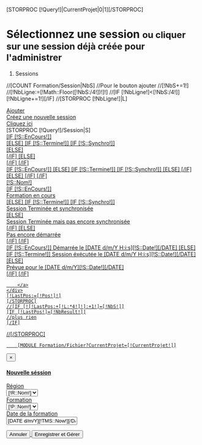 [STORPROC [!Query!]|CurrentProjet|0|1][/STORPROC]


<!-- Page Heading -->
<div class="row">
    <div class="col-lg-12">
        <h1 class="page-header">
            Sélectionnez une session <small>ou cliquer sur une session déjà créée pour l'administrer</small>
        </h1>
        <ol class="breadcrumb">
            <li class="active">
                <i class="fa fa-dashboard"></i> Sessions
            </li>
        </ol>
    </div>
</div>

//[COUNT Formation/Session|NbS]
//Pour le bouton ajouter
//[!NbS+=1!]
//[!NbLigne:=[!Math::Floor([!NbS:/4!])!]!]
//[IF [!NbLigne!]<[!NbS:/4!]][!NbLigne+=1!][/IF]
//[STORPROC [!NbLigne!]|L]
<div class="row">
    <div class="col-lg-3 col-md-6">
        <a href="#nogo" data-toggle="modal" data-target="#newSession">
            <div class="panel panel-primary">
                <div class="panel-heading">
                    <div class="row">
                        <div class="col-xs-3">
                            <i class="fa fa-plus fa-5x"></i>
                        </div>
                        <div class="col-xs-9 text-right">
                            <div class="huge">Ajouter</div>
                            <div>Créez une nouvelle session</div>
                        </div>
                    </div>
                </div>
                <div class="panel-footer">
                    <span class="pull-left">Cliquez ici</span>
                    <!--<span class="pull-right"><i class="fa fa-arrow-circle-right"></i></span>-->
                    <div class="clearfix"></div>
                </div>
            </div>
        </a>
    </div>
    [STORPROC [!Query!]/Session|S]
    <div class="col-lg-3 col-md-6">
        <a href="/Sessions/[!S::Id!]">
            [IF [!S::EnCours!]]
            <div class="panel panel-success">
                [ELSE]
                [IF [!S::Termine!]]
                [IF [!S::Synchro!]]
                <div class="panel panel-success">
                    [ELSE]
                    <div class="panel panel-danger">
                        [/IF]
                        [ELSE]
                        <div class="panel panel-info">
                            [/IF]
                            [/IF]
                            <div class="panel-heading">
                                <div class="row">
                                    <div class="col-xs-3">
                                        [IF [!S::EnCours!]]
                                        <i class="fa fa-stop fa-5x"></i>
                                        [ELSE]
                                        [IF [!S::Termine!]]
                                        [IF [!S::Synchro!]]
                                        <i class="fa fa-lock fa-5x"></i>
                                        [ELSE]
                                        <i class="fa fa-refresh fa-5x"></i>
                                        [/IF]
                                        [ELSE]
                                        <i class="fa fa-play fa-5x"></i>
                                        [/IF]
                                        [/IF]
                                    </div>
                                    <div class="col-xs-9 text-right">
                                        <div class="huge">[!S::Nom!]</div>
                                        [IF [!S::EnCours!]]
                                        <div>Formation en cours</div>
                                        [ELSE]
                                        [IF [!S::Termine!]]
                                        [IF [!S::Synchro!]]
                                        <div>Session Terminée et synchronisée</div>
                                        [ELSE]
                                        <div>Session Terminée mais pas encore synchronisée</div>
                                        [/IF]
                                        [ELSE]
                                        <div>Pas encore démarrée</div>
                                        [/IF]
                                        [/IF]
                                    </div>
                                </div>
                            </div>
                            <div class="panel-footer">
                                [IF [!S::EnCours!]]
                                <span class="pull-left">Démarrée le [DATE d/m/Y H:i:s][!S::Date!][/DATE]</span>
                                [ELSE]
                                [IF [!S::Termine!]]
                                <span class="pull-left">Session éxécutée le [DATE d/m/Y H:i:s][!S::Date!][/DATE]</span>
                                [ELSE]
                                <div>Prévue pour le [DATE d/m/Y][!S::Date!][/DATE]</div>
                                [/IF]
                                [/IF]
                                <!--<span class="pull-right"><i class="fa fa-arrow-circle-right"></i></span>-->
                                <div class="clearfix"></div>
                            </div>
                        </div>

        </a>
    </div>
    [!LastPos:=[!Pos!]!]
    [/STORPROC]
    //[IF [![!LastPos:+[!L:*4!]!]:+1!]=[!NbS!]]
    [IF [!LastPos!]=[!NbResult!]]
    //plus rien
    [/IF]
</div>
//[/STORPROC]

        [MODULE Formation/Fichier?CurrentProjet=[!CurrentProjet!]]

<!-- Modal -->
<div class="modal fade" id="newSession" tabindex="-1" role="dialog" aria-labelledby="myModalLabel" aria-hidden="true">
    <div class="modal-dialog">
        <div class="modal-content">
            <div class="modal-header">
                <button type="button" class="close" data-dismiss="modal" aria-label="Close"><span aria-hidden="true">&times;</span></button>
                <h4 class="modal-title" id="myModalLabel">Nouvelle séssion</h4>
            </div>
            <div class="modal-body">
                <div id="erreurPlace"></div>
                <form class="form-horizontal" id="newSessionForm">
                    <div class="form-group">
                        <label for="inputRegion" class="col-sm-2 control-label">Région</label>
                        <div class="col-sm-10">
                            <select class="form-control" id="inputRegion" placeholder="Sélectionnez une région" name="Region">
                                [STORPROC Formation/Region|R]
                                <option value="[!R::Id!]" [IF [!Pos!]=1]selected="selected"[/IF]>[!R::Nom!]</option>
                                [/STORPROC]
                            </select>
                        </div>
                    </div>
                    <div class="form-group">
                        <label for="inputFormation" class="col-sm-2 control-label">Formation</label>
                        <div class="col-sm-10">
                            <select class="form-control" id="inputFormation" placeholder="Sélectionnez une formation" name="Formation">
                                [STORPROC Formation/Projet|P]
                                <option value="[!P::Id!]" [IF [!P::Id!]=[!CurrentProjet::Id!]]selected="selected"[/IF]>[!P::Nom!]</option>
                                [/STORPROC]
                            </select>
                        </div>
                    </div>
                    <div class="form-group">
                        <label for="inputDate" class="col-sm-2 control-label">Date de la formation</label>
                        <div class="col-sm-10">
                            <input type="text" class="form-control datepicker" id="inputDate" placeholder="Sélectionnez une date" value="[DATE d/m/Y][!TMS::Now!][/DATE]"  name="Date">
                        </div>
                    </div>
                </form>
            </div>
            <div class="modal-footer">
                <button type="button" class="btn btn-default" data-dismiss="modal">Annuler</button>
                <button type="button" class="btn btn-primary submit">Enregistrer et Gérer</button>
            </div>
        </div>
    </div>
</div>

<script>
    $('.datepicker').datepicker({
        language: 'fr'
    });
    $('.submit').on('click',function () {
        $('#newSession').modal("hide");
        console.log('test form ',$('#newSessionForm').serialize());
        $.ajax({
            url: "/Formation/Session/Save.json",
            method: 'POST',
            data: $('#newSessionForm').serialize()
        }).done(function( data ) {
            if (data.success){
                //redirection vers la fiche de la session
                window.location.replace("/Sessions/"+data.id);
            }else{
                //affichage des erreurs
                $('#erreurPlace').html(data.errors);
            }
        }).fail(function () {
            console.log('FAILED');
        });
    });
</script>